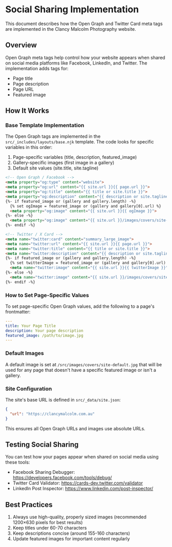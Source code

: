 # Social Sharing Implementation

This document describes how the Open Graph and Twitter Card meta tags are implemented in the Clancy Malcolm Photography website.

## Overview

Open Graph meta tags help control how your website appears when shared on social media platforms like Facebook, LinkedIn, and Twitter. The implementation adds tags for:

- Page title
- Page description 
- Page URL
- Featured image

## How It Works

### Base Template Implementation

The Open Graph tags are implemented in the `src/_includes/layouts/base.njk` template. The code looks for specific variables in this order:

1. Page-specific variables (title, description, featured_image)
2. Gallery-specific images (first image in a gallery)  
3. Default site values (site.title, site.tagline)

```html
<!-- Open Graph / Facebook -->
<meta property="og:type" content="website">
<meta property="og:url" content="{{ site.url }}{{ page.url }}">
<meta property="og:title" content="{{ title or site.title }}">
<meta property="og:description" content="{{ description or site.tagline }}">
{%- if featured_image or (gallery and gallery.length) -%}
  {% set ogImage = featured_image or (gallery and gallery[0].url) %}
  <meta property="og:image" content="{{ site.url }}{{ ogImage }}">
{%- else -%}
  <meta property="og:image" content="{{ site.url }}/images/covers/site-default.jpg">
{%- endif -%}

<!-- Twitter / X Card -->
<meta name="twitter:card" content="summary_large_image">
<meta name="twitter:url" content="{{ site.url }}{{ page.url }}">
<meta name="twitter:title" content="{{ title or site.title }}">
<meta name="twitter:description" content="{{ description or site.tagline }}">
{%- if featured_image or (gallery and gallery.length) -%}
  {% set twitterImage = featured_image or (gallery and gallery[0].url) %}
  <meta name="twitter:image" content="{{ site.url }}{{ twitterImage }}">
{%- else -%}
  <meta name="twitter:image" content="{{ site.url }}/images/covers/site-default.jpg">
{%- endif -%}
```

### How to Set Page-Specific Values

To set page-specific Open Graph values, add the following to a page's frontmatter:

```yaml
---
title: Your Page Title
description: Your page description
featured_image: /path/to/image.jpg
---
```

### Default Images

A default image is set at `/src/images/covers/site-default.jpg` that will be used for any page that doesn't have a specific featured image or isn't a gallery.

### Site Configuration

The site's base URL is defined in `src/_data/site.json`:

```json
{
  "url": "https://clancymalcolm.com.au"
}
```

This ensures all Open Graph URLs and images use absolute URLs.

## Testing Social Sharing

You can test how your pages appear when shared on social media using these tools:

- Facebook Sharing Debugger: https://developers.facebook.com/tools/debug/
- Twitter Card Validator: https://cards-dev.twitter.com/validator
- LinkedIn Post Inspector: https://www.linkedin.com/post-inspector/

## Best Practices

1. Always use high-quality, properly sized images (recommended 1200×630 pixels for best results)
2. Keep titles under 60-70 characters
3. Keep descriptions concise (around 155-160 characters)
4. Update featured images for important content regularly
